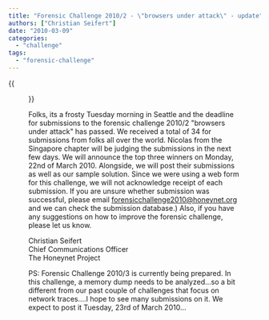 ```yaml
---
title: "Forensic Challenge 2010/2 - \"browsers under attack\" - update"
authors: ["Christian Seifert"]
date: "2010-03-09"
categories: 
  - "challenge"
tags: 
  - "forensic-challenge"
---
```

{{<figure src="images/banner.png" alt="Banner" width="50%">}}

Folks, its a frosty Tuesday morning in Seattle and the deadline for submissions to the forensic challenge 2010/2 "browsers under attack" has passed. We received a total of 34 for submissions from folks all over the world. Nicolas from the Singapore chapter will be judging the submissions in the next few days. We will announce the top three winners on Monday, 22nd of March 2010. Alongside, we will post their submissions as well as our sample solution. Since we were using a web form for this challenge, we will not acknowledge receipt of each submission. If you are unsure whether submission was successful, please email forensicchallenge2010@honeynet.org and we can check the submission database.) Also, if you have any suggestions on how to improve the forensic challenge, please let us know.

Christian Seifert  
Chief Communications Officer  
The Honeynet Project  

PS: Forensic Challenge 2010/3 is currently being prepared. In this challenge, a memory dump needs to be analyzed...so a bit different from our past couple of challenges that focus on network traces....I hope to see many submissions on it. We expect to post it Tuesday, 23rd of March 2010...
